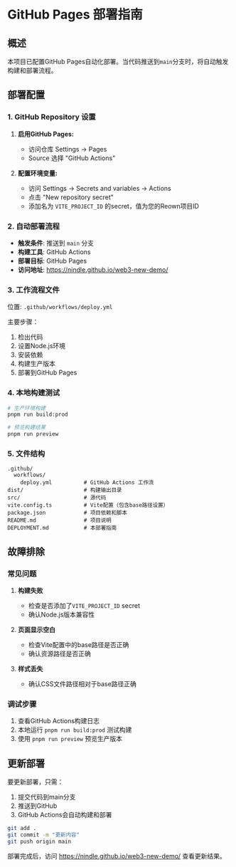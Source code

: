 # GitHub Pages 部署指南

## 概述

本项目已配置GitHub Pages自动化部署。当代码推送到`main`分支时，将自动触发构建和部署流程。

## 部署配置

### 1. GitHub Repository 设置

1. **启用GitHub Pages:**
   - 访问仓库 Settings → Pages
   - Source 选择 "GitHub Actions"

2. **配置环境变量:**
   - 访问 Settings → Secrets and variables → Actions
   - 点击 "New repository secret"
   - 添加名为 `VITE_PROJECT_ID` 的secret，值为您的Reown项目ID

### 2. 自动部署流程

- **触发条件**: 推送到 `main` 分支
- **构建工具**: GitHub Actions
- **部署目标**: GitHub Pages
- **访问地址**: https://nindle.github.io/web3-new-demo/

### 3. 工作流程文件

位置: `.github/workflows/deploy.yml`

主要步骤：
1. 检出代码
2. 设置Node.js环境
3. 安装依赖
4. 构建生产版本
5. 部署到GitHub Pages

### 4. 本地构建测试

```bash
# 生产环境构建
pnpm run build:prod

# 预览构建结果
pnpm run preview
```

### 5. 文件结构

```
.github/
  workflows/
    deploy.yml          # GitHub Actions 工作流
dist/                   # 构建输出目录
src/                    # 源代码
vite.config.ts          # Vite配置（包含base路径设置）
package.json            # 项目依赖和脚本
README.md               # 项目说明
DEPLOYMENT.md           # 本部署指南
```

## 故障排除

### 常见问题

1. **构建失败**
   - 检查是否添加了`VITE_PROJECT_ID` secret
   - 确认Node.js版本兼容性

2. **页面显示空白**
   - 检查Vite配置中的base路径是否正确
   - 确认资源路径是否正确

3. **样式丢失**
   - 确认CSS文件路径相对于base路径正确

### 调试步骤

1. 查看GitHub Actions构建日志
2. 本地运行 `pnpm run build:prod` 测试构建
3. 使用 `pnpm run preview` 预览生产版本

## 更新部署

要更新部署，只需：

1. 提交代码到main分支
2. 推送到GitHub
3. GitHub Actions会自动构建和部署

```bash
git add .
git commit -m "更新内容"
git push origin main
```

部署完成后，访问 https://nindle.github.io/web3-new-demo/ 查看更新结果。
